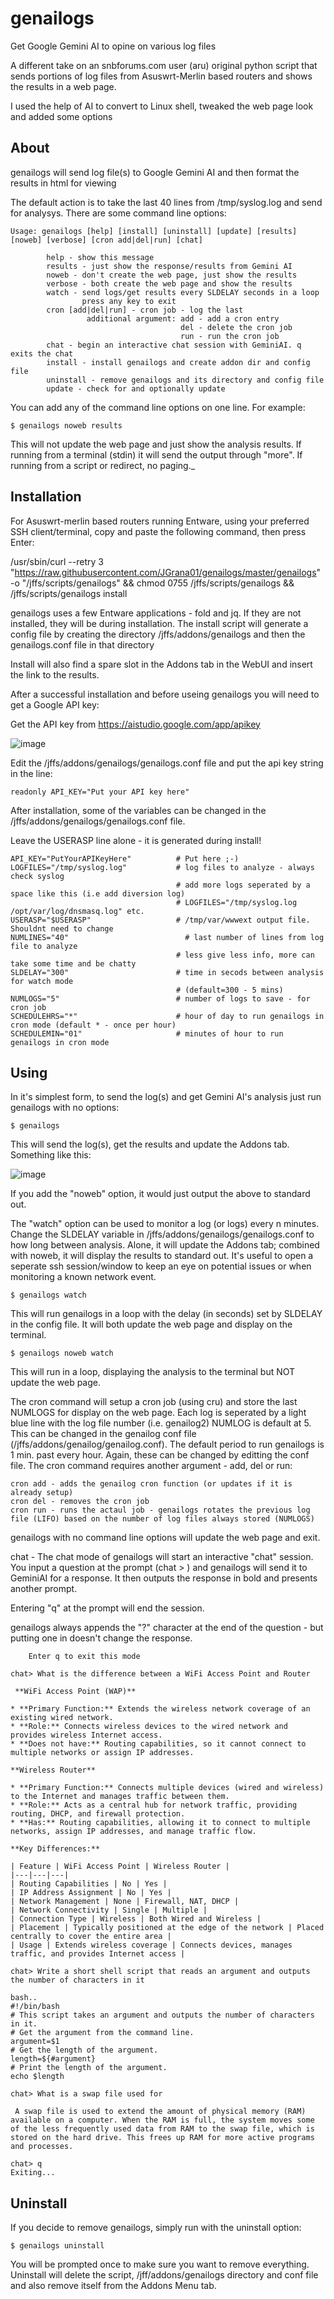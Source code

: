 # genailogs
Get Google Gemini AI to opine on various log files

A different take on an snbforums.com user (aru) original python script that sends portions of log files
from Asuswrt-Merlin based routers and shows the results in a web page.

I used the help of AI to convert to Linux shell, tweaked the web page look and added some options

## About
genailogs will send log file(s) to Google Gemini AI and then format the results in html for viewing

The default action is to take the last 40 lines from /tmp/syslog.log and send for analysys.
There are some command line options:

```
Usage: genailogs [help] [install] [uninstall] [update] [results] [noweb] [verbose] [cron add|del|run] [chat]

        help - show this message
        results - just show the response/results from Gemini AI
        noweb - don't create the web page, just show the results
        verbose - both create the web page and show the results
        watch - send logs/get results every SLDELAY seconds in a loop
                press any key to exit
        cron [add|del|run] - cron job - log the last
                 additional argument: add - add a cron entry
                                      del - delete the cron job
                                      run - run the cron job
        chat - begin an interactive chat session with GeminiAI. q exits the chat
        install - install genailogs and create addon dir and config file
        uninstall - remove genailogs and its directory and config file
        update - check for and optionally update

```

You can add any of the command line options on one line. For example:

```
$ genailogs noweb results
```
This will not update the web page and just show the analysis results. If running from a terminal (stdin) it will send the output through "more". If running from a script or redirect, no paging._

## Installation
For Asuswrt-merlin based routers running Entware, using your preferred SSH client/terminal, copy and paste the following command, then press Enter:

/usr/sbin/curl --retry 3 "https://raw.githubusercontent.com/JGrana01/genailogs/master/genailogs" -o "/jffs/scripts/genailogs" && chmod 0755 /jffs/scripts/genailogs && /jffs/scripts/genailogs install

genailogs uses a few Entware applications - fold and jq. If they are not installed, they will be during installation.
The install script will generate a config file by creating the directory /jffs/addons/genailogs and then the genailogs.conf file in that directory

Install will also find a spare slot in the Addons tab in the WebUI and insert the link to the results.

After a successful installation and before useing genailogs you will need to get a Google API key:

Get the API key from https://aistudio.google.com/app/apikey

![image](https://github.com/JGrana01/genailogs/assets/11652784/e0b13ae5-cb94-405c-842f-9acf43c63056)

Edit the /jffs/addons/genailogs/genailogs.conf file and put the api key string in the line:
```
readonly API_KEY="Put your API key here"
```
After installation, some of the variables can be changed in the /jffs/addons/genailogs/genailogs.conf file.

Leave the USERASP line alone - it is generated during install!
```
API_KEY="PutYourAPIKeyHere"          # Put here ;-)
LOGFILES="/tmp/syslog.log"           # log files to analyze - always check syslog
                                     # add more logs seperated by a space like this (i.e add diversion log)
                                     # LOGFILES="/tmp/syslog.log /opt/var/log/dnsmasq.log" etc.
USERASP="$USERASP"                   # /tmp/var/wwwext output file. Shouldnt need to change
NUMLINES="40"                          # last number of lines from log file to analyze
                                     # less give less info, more can take some time and be chatty
SLDELAY="300"                        # time in secods between analysis for watch mode
                                     # (default=300 - 5 mins)
NUMLOGS="5"                          # number of logs to save - for cron job
SCHEDULEHRS="*"                      # hour of day to run genailogs in cron mode (default * - once per hour)
SCHEDULEMIN="01"                     # minutes of hour to run genailogs in cron mode

```

## Using

In it's simplest form, to send the log(s) and get Gemini AI's analysis just run genailogs with no options:
```
$ genailogs
```
This will send the log(s), get the results and update the Addons tab. Something like this:

![image](https://github.com/JGrana01/genailogs/assets/11652784/526e5d14-7427-4433-a7c3-189086e77d99)

If you add the "noweb" option, it would just output the above to standard out.

The "watch" option can be used to monitor a log (or logs) every n minutes. Change the SLDELAY variable in /jffs/addons/genailogs/genailogs.conf to how long between analysis.
Alone, it will update the Addons tab; combined with noweb, it will display the results to standard out. It's useful to open a seperate ssh session/window to keep an eye on potential issues or when monitoring a known network event.
```
$ genailogs watch
```
This will run genailogs in a loop with the delay (in seconds) set by SLDELAY in the config file. It will both update the web page and display on the terminal.

```
$ genailogs noweb watch
```
This will run in a loop, displaying the analysis to the terminal but NOT update the web page.

The cron command will setup a cron job (using cru) and store the last NUMLOGS for display on the web page. Each log is seperated by a light blue line with the log file number (i.e. genailog2)
NUMLOG is default at 5. This can be changed in the genailog conf file (/jffs/addons/genailog/genailog.conf). The default period to run genailogs is 1 min. past every hour. Again, these can be changed by editting the conf file.
The cron command requires another argument - add, del or run:
```
cron add - adds the genailog cron function (or updates if it is already setup)
cron del - removes the cron job
cron run - runs the actaul job - genailogs rotates the previous log file (LIFO) based on the number of log files always stored (NUMLOGS)
```

genailogs with no command line options will update the web page and exit.

chat - The chat mode of genailogs will start an interactive "chat" session. You input a question at the prompt (chat > ) and genailogs will send it to GeminiAI for a response.
It then outputs the response in bold and presents another prompt.

Entering "q" at the prompt will end the session.

genailogs always appends the "?" character at the end of the question - but putting one in doesn't change the response.

```GeminiAI Chat mode. Enter a line of text and get a response.
    Enter q to exit this mode

chat> What is the difference between a WiFi Access Point and Router

 **WiFi Access Point (WAP)**

* **Primary Function:** Extends the wireless network coverage of an existing wired network.
* **Role:** Connects wireless devices to the wired network and provides wireless Internet access.
* **Does not have:** Routing capabilities, so it cannot connect to multiple networks or assign IP addresses.

**Wireless Router**

* **Primary Function:** Connects multiple devices (wired and wireless) to the Internet and manages traffic between them.
* **Role:** Acts as a central hub for network traffic, providing routing, DHCP, and firewall protection.
* **Has:** Routing capabilities, allowing it to connect to multiple networks, assign IP addresses, and manage traffic flow.

**Key Differences:**

| Feature | WiFi Access Point | Wireless Router |
|---|---|---|
| Routing Capabilities | No | Yes |
| IP Address Assignment | No | Yes |
| Network Management | None | Firewall, NAT, DHCP |
| Network Connectivity | Single | Multiple |
| Connection Type | Wireless | Both Wired and Wireless |
| Placement | Typically positioned at the edge of the network | Placed centrally to cover the entire area |
| Usage | Extends wireless coverage | Connects devices, manages traffic, and provides Internet access |

chat> Write a short shell script that reads an argument and outputs the number of characters in it

bash..
#!/bin/bash
# This script takes an argument and outputs the number of characters in it.
# Get the argument from the command line.
argument=$1
# Get the length of the argument.
length=${#argument}
# Print the length of the argument.
echo $length

chat> What is a swap file used for

 A swap file is used to extend the amount of physical memory (RAM) available on a computer. When the RAM is full, the system moves some of the less frequently used data from RAM to the swap file, which is stored on the hard drive. This frees up RAM for more active programs and processes.

chat> q
Exiting...

```


## Uninstall
If you decide to remove genailogs, simply run with the uninstall option:
```
$ genailogs uninstall
```
You will be prompted once to make sure you want to remove everything. Uninstall will delete the script, /jff/addons/genailogs directory and conf file and also remove itself from the Addons Menu tab.


